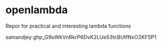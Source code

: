 # openlambda
Repor for practical and interesting lambda functions

samandjey
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
